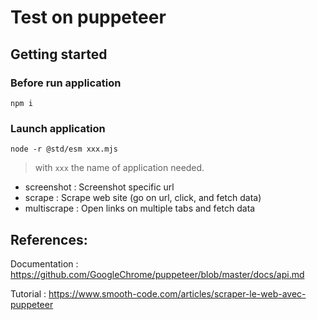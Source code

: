# Test on puppeteer

## Getting started

### Before run application

```
npm i
```

### Launch application

```
node -r @std/esm xxx.mjs
```

> with `xxx` the name of application needed.

- screenshot : Screenshot specific url
- scrape : Scrape web site (go on url, click, and fetch data)
- multiscrape : Open links on multiple tabs and fetch data

## References:

Documentation : https://github.com/GoogleChrome/puppeteer/blob/master/docs/api.md

Tutorial : https://www.smooth-code.com/articles/scraper-le-web-avec-puppeteer